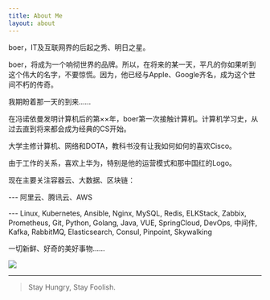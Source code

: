 ```yaml
---
title: About Me
layout: about
---
```



boer，IT及互联网界的后起之秀、明日之星。

boer，将成为一个响彻世界的品牌。所以，在将来的某一天，平凡的你如果听到这个伟大的名字，不要惊慌。因为，他已经与Apple、Google齐名，成为这个世间不朽的传奇。

我期盼着那一天的到来……

在冯诺依曼发明计算机后的第××年，boer第一次接触计算机。计算机学习史，从过去直到将来都会成为经典的CS开始。

大学主修计算机、网络和DOTA，教科书没有让我如何如何的喜欢Cisco。

由于工作的关系，喜欢上华为，特别是他的运营模式和那中国红的Logo。

现在主要关注容器云、大数据、区块链：

--- 阿里云、腾讯云、AWS

--- Linux, Kubernetes, Ansible, Nginx, MySQL, Redis, ELKStack, Zabbix, Prometheus, Git, Python, Golang, Java, VUE, SpringCloud, DevOps, 中间件, Kafka, RabbitMQ, Elasticsearch, Consul, Pinpoint, Skywalking

一切新鲜、好奇的美好事物……

![](https://for-boer-blog.oss-cn-beijing.aliyuncs.com/skill-map.png?x-oss-process=style/blog-img-watermark)

---

> Stay Hungry, Stay Foolish.
